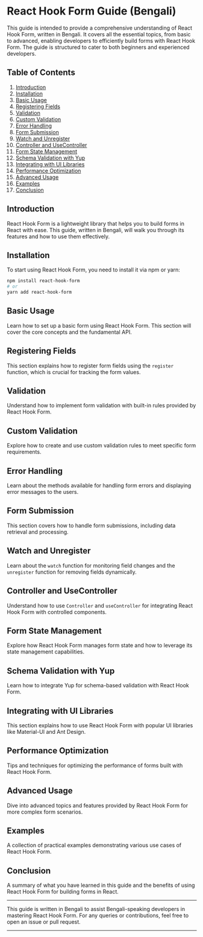 # React Hook Form Guide (Bengali)

This guide is intended to provide a comprehensive understanding of React Hook Form, written in Bengali. It covers all the essential topics, from basic to advanced, enabling developers to efficiently build forms with React Hook Form. The guide is structured to cater to both beginners and experienced developers.

## Table of Contents

1. [Introduction](#introduction)
2. [Installation](#installation)
3. [Basic Usage](#basic-usage)
4. [Registering Fields](#registering-fields)
5. [Validation](#validation)
6. [Custom Validation](#custom-validation)
7. [Error Handling](#error-handling)
8. [Form Submission](#form-submission)
9. [Watch and Unregister](#watch-and-unregister)
10. [Controller and UseController](#controller-and-usecontroller)
11. [Form State Management](#form-state-management)
12. [Schema Validation with Yup](#schema-validation-with-yup)
13. [Integrating with UI Libraries](#integrating-with-ui-libraries)
14. [Performance Optimization](#performance-optimization)
15. [Advanced Usage](#advanced-usage)
16. [Examples](#examples)
17. [Conclusion](#conclusion)

## Introduction

React Hook Form is a lightweight library that helps you to build forms in React with ease. This guide, written in Bengali, will walk you through its features and how to use them effectively.

## Installation

To start using React Hook Form, you need to install it via npm or yarn:

```bash
npm install react-hook-form
# or
yarn add react-hook-form
```

## Basic Usage

Learn how to set up a basic form using React Hook Form. This section will cover the core concepts and the fundamental API.

## Registering Fields

This section explains how to register form fields using the `register` function, which is crucial for tracking the form values.

## Validation

Understand how to implement form validation with built-in rules provided by React Hook Form.

## Custom Validation

Explore how to create and use custom validation rules to meet specific form requirements.

## Error Handling

Learn about the methods available for handling form errors and displaying error messages to the users.

## Form Submission

This section covers how to handle form submissions, including data retrieval and processing.

## Watch and Unregister

Learn about the `watch` function for monitoring field changes and the `unregister` function for removing fields dynamically.

## Controller and UseController

Understand how to use `Controller` and `useController` for integrating React Hook Form with controlled components.

## Form State Management

Explore how React Hook Form manages form state and how to leverage its state management capabilities.

## Schema Validation with Yup

Learn how to integrate Yup for schema-based validation with React Hook Form.

## Integrating with UI Libraries

This section explains how to use React Hook Form with popular UI libraries like Material-UI and Ant Design.

## Performance Optimization

Tips and techniques for optimizing the performance of forms built with React Hook Form.

## Advanced Usage

Dive into advanced topics and features provided by React Hook Form for more complex form scenarios.

## Examples

A collection of practical examples demonstrating various use cases of React Hook Form.

## Conclusion

A summary of what you have learned in this guide and the benefits of using React Hook Form for building forms in React.

---

This guide is written in Bengali to assist Bengali-speaking developers in mastering React Hook Form. For any queries or contributions, feel free to open an issue or pull request.

---
